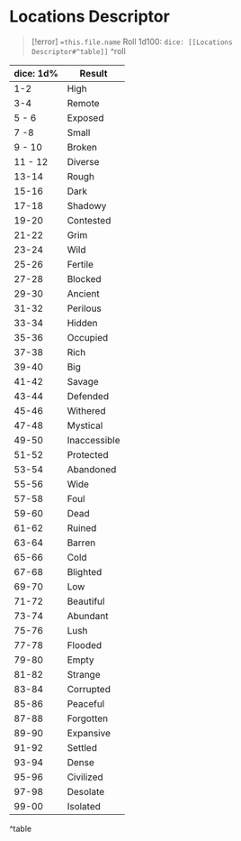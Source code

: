 # Locations Descriptor
>[!error] `=this.file.name`
>Roll 1d100:  `dice: [[Locations Descriptor#^table]]`
>^roll

| dice: 1d%    | Result        |
|---------|--------------|
| 1-2     | High         |
| 3-4     | Remote       |
| 5 - 6   | Exposed      |
| 7 -8    | Small        |
| 9 - 10  | Broken       |
| 11 - 12 | Diverse      |
| 13-14   | Rough        |
| 15-16   | Dark         |
| 17-18   | Shadowy      |
| 19-20   | Contested    |
| 21-22   | Grim         |
| 23-24   | Wild         |
| 25-26   | Fertile      |
| 27-28   | Blocked      |
| 29-30   | Ancient      |
| 31-32   | Perilous     |
| 33-34   | Hidden       |
| 35-36   | Occupied     |
| 37-38   | Rich         |
| 39-40   | Big          |
| 41-42   | Savage       |
| 43-44   | Defended     |
| 45-46   | Withered     |
| 47-48   | Mystical     |
| 49-50   | Inaccessible |
| 51-52   | Protected    |
| 53-54   | Abandoned    |
| 55-56   | Wide         |
| 57-58   | Foul         |
| 59-60   | Dead         |
| 61-62   | Ruined       |
| 63-64   | Barren       |
| 65-66   | Cold         |
| 67-68   | Blighted     |
| 69-70   | Low          |
| 71-72   | Beautiful    |
| 73-74   | Abundant     |
| 75-76   | Lush         |
| 77-78   | Flooded      |
| 79-80   | Empty        |
| 81-82   | Strange      |
| 83-84   | Corrupted    |
| 85-86   | Peaceful     |
| 87-88   | Forgotten    |
| 89-90   | Expansive    |
| 91-92   | Settled      |
| 93-94   | Dense        |
| 95-96   | Civilized    |
| 97-98   | Desolate     |
| 99-00   | Isolated     |
^table

 
 
